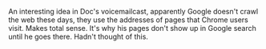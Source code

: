 An interesting idea in Doc's voicemailcast, apparently Google doesn't crawl the web these days, they use the addresses of pages that Chrome users visit. Makes total sense. It's why his pages don't show up in Google search until he goes there. Hadn't thought of this. 
